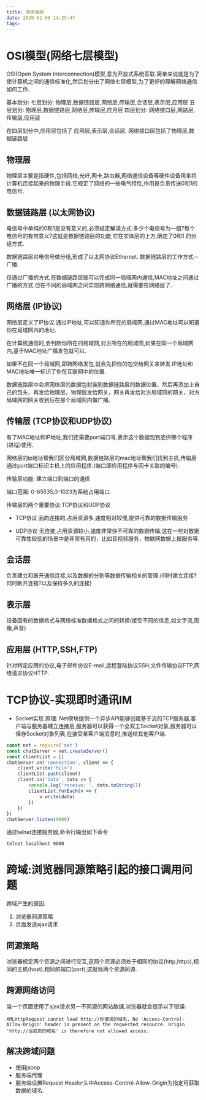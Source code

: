 ```yaml
---
title: 网络编程
date: 2020-01-06 14:25:47
tags:
---
```

# OSI模型(网络七层模型)
OSI(Open System Interconnection)模型,意为开放式系统互联.简单来说就是为了使计算机之间的通信标准化,然后划分出了网络七层模型,为了更好的理解网络通信如何工作.

基本划分:
七层划分: 物理层,数据链路层,网络层,传输层,会话层,表示层,应用层
五层划分: 物理层,数据链路层,网络层,传输层,应用层
四层划分: 网络接口层,网路层,传输层,应用层

在四层划分中,应用层包括了 应用层,表示层,会话层; 网络接口层包括了物理层,数据链路层
## 物理层
物理层主要是指硬件,包括网线,光纤,网卡,路由器,网络通信设备等硬件设备用来将计算机连接起来的物理手段.它规定了网络的一些电气特性,作用是负责传送0和1的电信号.

## 数据链路层 (以太网协议)
电信号中单纯的0和1是没有意义的,必须规定解读方式:多少个电信号为一组?每个电信号的有何意义?这就是数据链路层的功能,它在实体层的上方,确定了0和1 的分组方式.

数据链路层对电信号做分组,形成了以太网协议Ethernet.
数据链路层的工作方式--广播.

仅通过广播的方式,在数据链路层就可以完成同一局域网内通信,MAC地址之间通过广播的方式.但在不同的局域网之间实现跨网络通信,就需要在网络层了.

## 网络层 (IP协议)
网络层定义了IP协议.通过IP地址,可以知道你所在的局域网,通过MAC地址可以知道你在局域网内的地址.

在计算机通信时,会判断你所在的局域网,对方所在的局域网,如果在同一个局域网内,基于MAC地址广播发包就可以.

如果不在同一个局域网,即跨网络发包,就会先把你的包交给网关来转发.IP地址和MAC地址唯一标识了你在互联网中的位置.

数据链路层中会把网络层的数据包封装到数据链路层的数据位置，然后再添加上自己的包头，再发给物理层，物理层发给网关，网关再发给对方局域网的网关，对方局域网的网关收到后在那个局域网内做广播。

## 传输层 (TCP协议和UDP协议)
有了MAC地址和IP地址,我们还需要port端口号,表示这个数据包到底供哪个程序(进程)使用.

网络层的ip地址帮我们区分局域网,数据链路层的mac地址帮我们找到主机,传输层通过port端口标识主机上的应用程序.(端口即应用程序与网卡关联的编号).

传输层功能: 建立端口到端口的通信

端口范围: 0-65535,0-1023为系统占用端口.

传输层的两个重要协议:TCP协议和UDP协议
* TCP协议
面向连接的,占用资源多,速度相对较慢,提供可靠的数据传输服务

* UDP协议
无连接,占用资源较小,速度非常快不可靠的数据传输,这在一些对数据可靠性较低的场景中是非常有用的，比如音视频服务，物联网数据上报服务等.
## 会话层
负责建立和断开通信连接,以及数据的分割等数据传输相关的管理.(何时建立连接?何时断开连接?以及保持多久的连接)
## 表示层
设备固有的数据格式与网络标准数据格式之间的转换(接受不同的信息,如文字流,图像,声音)
## 应用层 (HTTP,SSH,FTP)
针对特定应用的协议,电子邮件协议E-mail,远程登陆协议SSH,文件传输协议FTP,网络请求协议HTTP.

# TCP协议-实现即时通讯IM
* Socket实现
原理: Net模块提供一个异步API能够创建基于流的TCP服务器,客户端与服务器建立连接后,服务器可以获得一个全双工Socket对象,服务器可以保存Socket对象列表,在接受某客户端消息时,推送给其他客户端.
```js
const net = require('net')
const chatServer = net.createServer()
const clientList = []
chatServer.on('connection', client => {
    client.write('Hi\n')
    clientList.push(client)
    client.on('data', data => {
        console.log('receive: ', data.toString())
        clientList.forEach(v => {
            v.write(data)
        })
    })
})
chatServer.listen(9000)
```
通过telnet连接服务器,命令行输出如下命令
```
telnet localhost 9000
```

# 跨域:浏览器同源策略引起的接口调用问题
跨域产生的原因:
1. 浏览器同源策略
2. 页面发送ajax请求

## 同源策略
浏览器规定两个资源之间进行交互,这两个资源必须处于相同的协议(http,https),相同的主机(host),相同的端口(port),这就称两个资源同源.

## 跨源网络访问
当一个页面使用了ajax请求另一不同源的网站数据,浏览器就会提示以下错误:
```
XMLHttpRequest cannot load http://你请求的域名. No 'Access-Control-Allow-Origin' header is present on the requested resource. Origin 'http://当前页的域名' is therefore not allowed access.
```
## 解决跨域问题
* 使用jsonp
* 服务端代理
* 服务端设置Request Header头中Access-Control-Allow-Origin为指定可获取数据的域名.